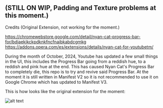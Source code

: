 ## (STILL ON WIP, Padding and Texture problems at this moment.)

Credits (Original Extension, not working for the moment.)

https://chromewebstore.google.com/detail/nyan-cat-progress-bar-for/bdjaekjkckpdknkfncfnaibkabdcgmkg
https://addons.opera.com/es/extensions/details/nyan-cat-for-youtubetm/

During the month of October, 2024, Youtube has updated a few small things in the UI, this includes the Progress Bar going from a reddish hue, to a reddish and pink hue at the end. This has caused Nyan Cat's Progress Bar to completely die, this repo is to try and revive said Progress Bar. At the moment it is still written in Manifest V2 so it is not recommended to use it on Google Chrome which has updated to Manifest V3.

This is how looks like the original extension for the moment:

![alt text](https://cdn.discordapp.com/attachments/800949680418586656/1296642887592837230/image.png?ex=6713084a&is=6711b6ca&hm=fc3399014dfb400e525f3f3d086d3ea2d72f48a0fe8fd71b73cf1800ce7e3eb9&)

